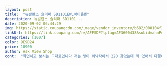 ```yaml
---
layout: post 
title:  "뉴발란스 슬리퍼 SD1101EWL바이올렛" 
description: 뉴발란스 슬리퍼 SD1101 ..
date: 2020-09-02 06:44:29 
img: https://static.coupangcdn.com/image/vendor_inventory/b682/000104f2c9223e4b9fbfad33c9f14cc2509039a65a961f43a0fbb3db11b9.jpg 
linkUrl: https://link.coupang.com/re/AFFSDP?lptag=AF3600438&subid=ahnPublicAsk&pageKey=1082566271&itemId=2035638257&vendorItemId=70035064361&traceid=V0-113-2fc1e9a23a606865 
categories: [1007] 
color: 9E9D24 
price: 18900 
author: Ask View Shop 
cont:  "화면하고 보시는 그대로입니다 저는 발이 워낙작아서 220 찾았는데 딱 있어서 다행이네요 정말 너무 저렴한 가격에 잘 산거 같아요강추입니다<br/>" 
---
```

